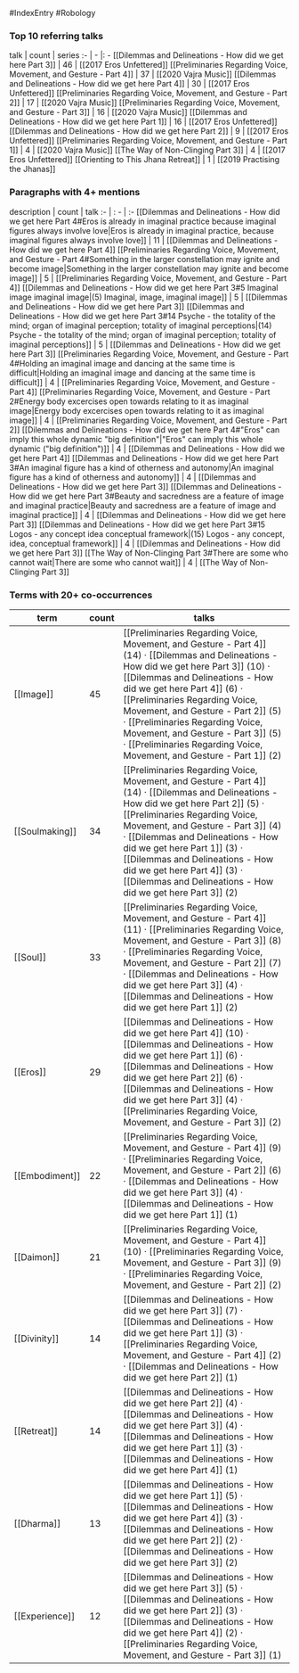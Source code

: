 #IndexEntry #Robology

### Top 10 referring talks
talk | count | series
:- | - |: -
[[Dilemmas and Delineations - How did we get here Part 3]] | 46 | [[2017 Eros Unfettered]]
[[Preliminaries Regarding Voice, Movement, and Gesture - Part 4]] | 37 | [[2020 Vajra Music]]
[[Dilemmas and Delineations - How did we get here Part 4]] | 30 | [[2017 Eros Unfettered]]
[[Preliminaries Regarding Voice, Movement, and Gesture - Part 2]] | 17 | [[2020 Vajra Music]]
[[Preliminaries Regarding Voice, Movement, and Gesture - Part 3]] | 16 | [[2020 Vajra Music]]
[[Dilemmas and Delineations - How did we get here Part 1]] | 16 | [[2017 Eros Unfettered]]
[[Dilemmas and Delineations - How did we get here Part 2]] | 9 | [[2017 Eros Unfettered]]
[[Preliminaries Regarding Voice, Movement, and Gesture - Part 1]] | 4 | [[2020 Vajra Music]]
[[The Way of Non-Clinging Part 3]] | 4 | [[2017 Eros Unfettered]]
[[Orienting to This Jhana Retreat]] | 1 | [[2019 Practising the Jhanas]]

### Paragraphs with 4+ mentions
description | count | talk
:- | : - | :-
[[Dilemmas and Delineations - How did we get here Part 4#Eros is already in imaginal practice because imaginal figures always involve love\|Eros is already in imaginal practice, because imaginal figures always involve love]] | 11 | [[Dilemmas and Delineations - How did we get here Part 4]]
[[Preliminaries Regarding Voice, Movement, and Gesture - Part 4#Something in the larger constellation may ignite and become image\|Something in the larger constellation may ignite and become image]] | 5 | [[Preliminaries Regarding Voice, Movement, and Gesture - Part 4]]
[[Dilemmas and Delineations - How did we get here Part 3#5 Imaginal image imaginal image\|(5) Imaginal, image, imaginal image]] | 5 | [[Dilemmas and Delineations - How did we get here Part 3]]
[[Dilemmas and Delineations - How did we get here Part 3#14 Psyche - the totality of the mind; organ of imaginal perception; totality of imaginal perceptions\|(14) Psyche - the totality of the mind; organ of imaginal perception; totality of imaginal perceptions]] | 5 | [[Dilemmas and Delineations - How did we get here Part 3]]
[[Preliminaries Regarding Voice, Movement, and Gesture - Part 4#Holding an imaginal image and dancing at the same time is difficult\|Holding an imaginal image and dancing at the same time is difficult]] | 4 | [[Preliminaries Regarding Voice, Movement, and Gesture - Part 4]]
[[Preliminaries Regarding Voice, Movement, and Gesture - Part 2#Energy body excercises open towards relating to it as imaginal image\|Energy body excercises open towards relating to it as imaginal image]] | 4 | [[Preliminaries Regarding Voice, Movement, and Gesture - Part 2]]
[[Dilemmas and Delineations - How did we get here Part 4#"Eros" can imply this whole dynamic "big definition"\|"Eros" can imply this whole dynamic ("big definition")]] | 4 | [[Dilemmas and Delineations - How did we get here Part 4]]
[[Dilemmas and Delineations - How did we get here Part 3#An imaginal figure has a kind of otherness and autonomy\|An imaginal figure has a kind of otherness and autonomy]] | 4 | [[Dilemmas and Delineations - How did we get here Part 3]]
[[Dilemmas and Delineations - How did we get here Part 3#Beauty and sacredness are a feature of image and imaginal practice\|Beauty and sacredness are a feature of image and imaginal practice]] | 4 | [[Dilemmas and Delineations - How did we get here Part 3]]
[[Dilemmas and Delineations - How did we get here Part 3#15 Logos - any concept idea conceptual framework\|(15) Logos - any concept, idea, conceptual framework]] | 4 | [[Dilemmas and Delineations - How did we get here Part 3]]
[[The Way of Non-Clinging Part 3#There are some who cannot wait\|There are some who cannot wait]] | 4 | [[The Way of Non-Clinging Part 3]]

### Terms with 20+ co-occurrences
term | count | talks
-|-|-
[[Image]] | 45 | <span class="counts">[[Preliminaries Regarding Voice, Movement, and Gesture - Part 4]] (14) · [[Dilemmas and Delineations - How did we get here Part 3]] (10) · [[Dilemmas and Delineations - How did we get here Part 4]] (6) · [[Preliminaries Regarding Voice, Movement, and Gesture - Part 2]] (5) · [[Preliminaries Regarding Voice, Movement, and Gesture - Part 3]] (5) · [[Preliminaries Regarding Voice, Movement, and Gesture - Part 1]] (2)</span> 
[[Soulmaking]] | 34 | <span class="counts">[[Preliminaries Regarding Voice, Movement, and Gesture - Part 4]] (14) · [[Dilemmas and Delineations - How did we get here Part 2]] (5) · [[Preliminaries Regarding Voice, Movement, and Gesture - Part 3]] (4) · [[Dilemmas and Delineations - How did we get here Part 1]] (3) · [[Dilemmas and Delineations - How did we get here Part 4]] (3) · [[Dilemmas and Delineations - How did we get here Part 3]] (2)</span> 
[[Soul]] | 33 | <span class="counts">[[Preliminaries Regarding Voice, Movement, and Gesture - Part 4]] (11) · [[Preliminaries Regarding Voice, Movement, and Gesture - Part 3]] (8) · [[Preliminaries Regarding Voice, Movement, and Gesture - Part 2]] (7) · [[Dilemmas and Delineations - How did we get here Part 3]] (4) · [[Dilemmas and Delineations - How did we get here Part 1]] (2)</span> 
[[Eros]] | 29 | <span class="counts">[[Dilemmas and Delineations - How did we get here Part 4]] (10) · [[Dilemmas and Delineations - How did we get here Part 1]] (6) · [[Dilemmas and Delineations - How did we get here Part 2]] (6) · [[Dilemmas and Delineations - How did we get here Part 3]] (4) · [[Preliminaries Regarding Voice, Movement, and Gesture - Part 3]] (2)</span> 
[[Embodiment]] | 22 | <span class="counts">[[Preliminaries Regarding Voice, Movement, and Gesture - Part 4]] (9) · [[Preliminaries Regarding Voice, Movement, and Gesture - Part 2]] (6) · [[Dilemmas and Delineations - How did we get here Part 3]] (4) · [[Dilemmas and Delineations - How did we get here Part 1]] (1)</span> 
[[Daimon]] | 21 | <span class="counts">[[Preliminaries Regarding Voice, Movement, and Gesture - Part 4]] (10) · [[Preliminaries Regarding Voice, Movement, and Gesture - Part 3]] (9) · [[Preliminaries Regarding Voice, Movement, and Gesture - Part 2]] (2)</span> 
[[Divinity]] | 14 | <span class="counts">[[Dilemmas and Delineations - How did we get here Part 3]] (7) · [[Dilemmas and Delineations - How did we get here Part 1]] (3) · [[Preliminaries Regarding Voice, Movement, and Gesture - Part 4]] (2) · [[Dilemmas and Delineations - How did we get here Part 2]] (1)</span> 
[[Retreat]] | 14 | <span class="counts">[[Dilemmas and Delineations - How did we get here Part 2]] (4) · [[Dilemmas and Delineations - How did we get here Part 3]] (4) · [[Dilemmas and Delineations - How did we get here Part 1]] (3) · [[Dilemmas and Delineations - How did we get here Part 4]] (1)</span> 
[[Dharma]] | 13 | <span class="counts">[[Dilemmas and Delineations - How did we get here Part 1]] (5) · [[Dilemmas and Delineations - How did we get here Part 4]] (3) · [[Dilemmas and Delineations - How did we get here Part 2]] (2) · [[Dilemmas and Delineations - How did we get here Part 3]] (2)</span> 
[[Experience]] | 12 | <span class="counts">[[Dilemmas and Delineations - How did we get here Part 3]] (5) · [[Dilemmas and Delineations - How did we get here Part 2]] (3) · [[Dilemmas and Delineations - How did we get here Part 4]] (2) · [[Preliminaries Regarding Voice, Movement, and Gesture - Part 3]] (1)</span> 

